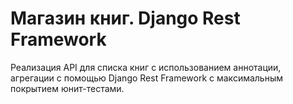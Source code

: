 # Магазин книг. Django Rest Framework

Реализация API для списка книг с использованием аннотации, агрегации с помощью Django Rest Framework с максимальным покрытием юнит-тестами.
